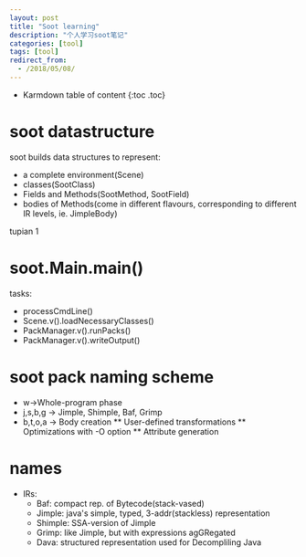 ```yaml
---
layout: post
title: "Soot learning"
description: "个人学习soot笔记"
categories: [tool]
tags: [tool]
redirect_from:
  - /2018/05/08/
---
```


* Karmdown table of content
{:toc .toc}

# soot datastructure

soot builds data structures to represent:

* a complete environment(Scene)
* classes(SootClass)
* Fields and Methods(SootMethod, SootField)
* bodies of Methods(come in different flavours, corresponding to different IR levels, ie. JimpleBody)

tupian 1


# soot.Main.main()

tasks:

* processCmdLine()
* Scene.v().loadNecessaryClasses()
* PackManager.v().runPacks()
* PackManager.v().writeOutput()

# soot pack naming scheme

* w->Whole-program phase
* j,s,b,g -> Jimple, Shimple, Baf, Grimp
* b,t,o,a -> Body creation
           ** User-defined transformations
           ** Optimizations with -O option
           ** Attribute generation

# names

* IRs:
    * Baf: compact rep. of Bytecode(stack-vased)
    * Jimple: java's simple, typed, 3-addr(stackless) representation
    * Shimple: SSA-version of Jimple
    * Grimp: like Jimple, but with expressions agGRegated
    * Dava: structured representation used for Decompliling Java